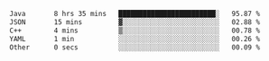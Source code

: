 <!--START_SECTION:waka-->

```txt
Java       8 hrs 35 mins   ████████████████████████░   95.87 %
JSON       15 mins         ▓░░░░░░░░░░░░░░░░░░░░░░░░   02.88 %
C++        4 mins          ▒░░░░░░░░░░░░░░░░░░░░░░░░   00.78 %
YAML       1 min           ░░░░░░░░░░░░░░░░░░░░░░░░░   00.26 %
Other      0 secs          ░░░░░░░░░░░░░░░░░░░░░░░░░   00.09 %
```

<!--END_SECTION:waka-->

